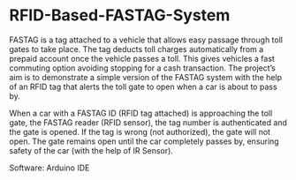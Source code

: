 # RFID-Based-FASTAG-System
FASTAG is a tag attached to a vehicle that allows easy passage through  toll gates to take place. The tag deducts toll charges automatically from  a prepaid account once the vehicle passes a toll. This gives vehicles a  fast commuting option avoiding stopping for a cash transaction.
The project’s aim is to demonstrate a simple version of the FASTAG  system with the help of an RFID tag that alerts the toll gate to open  when a car is about to pass by.


When a car with a FASTAG ID (RFID tag attached) is approaching the toll  gate, the FASTAG reader (RFID sensor), the tag number is authenticated  and the gate is opened. If the tag is wrong (not authorized), the gate will not open. The  gate remains open until the car completely passes by, ensuring safety of  the car (with the help of IR Sensor).

Software: Arduino IDE 

